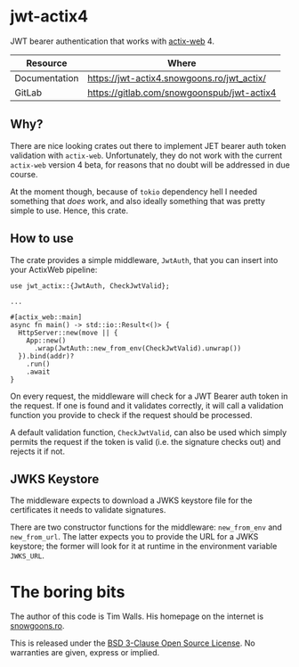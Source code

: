 # jwt-actix4
JWT bearer authentication that works with [actix-web] 4.

| Resource | Where |
| -------- | ----- |
| Documentation | https://jwt-actix4.snowgoons.ro/jwt_actix/ |
| GitLab | https://gitlab.com/snowgoonspub/jwt-actix4 |

## Why?
There are nice looking crates out there to implement JET bearer auth token
validation with `actix-web`.  Unfortunately, they do not work with the current
`actix-web` version 4 beta, for reasons that no doubt will be addressed in
due course.

At the moment though, because of `tokio` dependency hell I needed something
that *does* work, and also ideally something that was pretty simple to use.
Hence, this crate.

## How to use
The crate provides a simple middleware, `JwtAuth`, that you can insert into
your ActixWeb pipeline:

```
use jwt_actix::{JwtAuth, CheckJwtValid};

...

#[actix_web::main]
async fn main() -> std::io::Result<()> {
  HttpServer::new(move || {
    App::new()
      .wrap(JwtAuth::new_from_env(CheckJwtValid).unwrap())
  }).bind(addr)?
    .run()
    .await
}
```

On every request, the middleware will check for a JWT Bearer auth token in the
request.  If one is found and it validates correctly, it will call a validation
function you provide to check if the request should be processed.

A default validation function, `CheckJwtValid`, can also be used which simply
permits the request if the token is valid (i.e. the signature checks out) and
rejects it if not.

## JWKS Keystore
The middleware expects to download a JWKS keystore file for the certificates
it needs to validate signatures.

There are two constructor functions for the middleware: `new_from_env` and
`new_from_url`.  The latter expects you to provide the URL for a JWKS
keystore; the former will look for it at runtime in the environment
variable `JWKS_URL`.

# The boring bits
The author of this code is Tim Walls.  His homepage on the internet 
is [snowgoons.ro](https://snowgoons.ro).

This is released under the [BSD 3-Clause Open Source License](LICENSE.md).  No
warranties are given, express or implied.

[actix-web]: https://actix.rs
